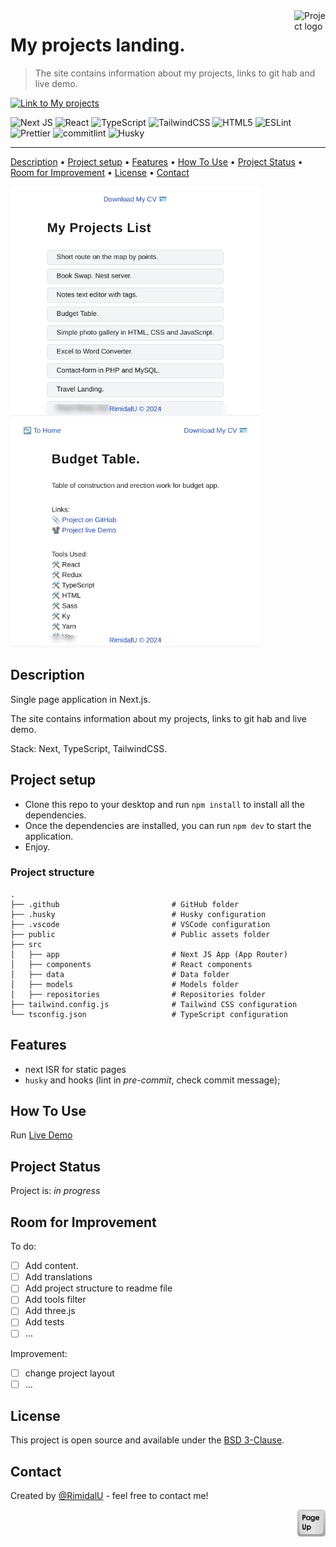 <img src="../src/app/favicon.ico" id="start" align="right" alt="Project logo" width="50" >

# My projects landing.

> The site contains information about my projects, links to git hab and live demo.

[![Link to My projects](https://img.shields.io/badge/Visit_My_Projects_Landing-Click_Here-black?style=plastic&logo=link&logoColor=black&labelColor=9ca3af&color=1649B5&link=https://my-projects-ten-delta.vercel.app)](https://my-projects-ten-delta.vercel.app)

![Next JS](https://img.shields.io/badge/Next-black?style=for-the-badge&logo=next.js&logoColor=white)
![React](https://img.shields.io/badge/React-61DAFB.svg?style=for-the-badge&logo=React&logoColor=black)
![TypeScript](https://img.shields.io/badge/TypeScript-007ACC?style=for-the-badge&logo=typescript&logoColor=white)
![TailwindCSS](https://img.shields.io/badge/Tailwind%20CSS-06B6D4.svg?style=for-the-badge&logo=Tailwind-CSS&logoColor=white)
![HTML5](https://img.shields.io/badge/html5-%23E34F26.svg?style=for-the-badge&logo=html5&logoColor=white)
![ESLint](https://img.shields.io/badge/ESLint-4B32C3.svg?style=for-the-badge&logo=ESLint&logoColor=white)
![Prettier](https://img.shields.io/badge/Prettier-F7B93E.svg?style=for-the-badge&logo=Prettier&logoColor=black)
![commitlint](https://img.shields.io/badge/commitlint-000000.svg?style=for-the-badge&logo=commitlint&logoColor=white)
![Husky](https://img.shields.io/badge/-🐶_Husky-f6f6f7?style=for-the-badge&&logoColor=white)

---

[Description](#description) •
[Project setup](#project-setup) •
[Features](#features) •
[How To Use](#how-to-use) •
[Project Status](#project-status) •
[Room for Improvement](#room-for-improvement) •
[License](#license) •
[Contact](#contact)

<img src="./assets/home.png" width="400" /> <img src="./assets/project.png" width="400" />

## Description

Single page application in Next.js.

The site contains information about my projects, links to git hab and live demo.

Stack: Next, TypeScript, TailwindCSS.

## Project setup

-   Clone this repo to your desktop and run `npm install` to install all the dependencies.
-   Once the dependencies are installed, you can run `npm dev` to start the application.
-   Enjoy.

### Project structure

```shell
.
├── .github                         # GitHub folder
├── .husky                          # Husky configuration
├── .vscode                         # VSCode configuration
├── public                          # Public assets folder
├── src
│   ├── app                         # Next JS App (App Router)
│   ├── components                  # React components
│   ├── data                        # Data folder
│   ├── models                      # Models folder
│   ├── repositories                # Repositories folder
├── tailwind.config.js              # Tailwind CSS configuration
└── tsconfig.json                   # TypeScript configuration
```

## Features

-   next ISR for static pages
-   `husky` and hooks (lint in *pre-commit*, check commit message);

## How To Use

Run [Live Demo](https://my-projects-ten-delta.vercel.app)

## Project Status

Project is: _in progress_

## Room for Improvement

To do:

-   [ ] Add content.
-   [ ] Add translations
-   [ ] Add project structure to readme file
-   [ ] Add tools filter
-   [ ] Add three.js
-   [ ] Add tests
-   [ ] ...

Improvement:

-   [ ] change project layout
-   [ ] ...

## License

This project is open source and available under the [BSD 3-Clause](../LICENSE.md).

## Contact

Created by [@RimidalU](https://www.linkedin.com/in/uladzimir-stankevich/) - feel free to contact me!

<p align="right"><a href="#start"><img width="45rem" src="./assets/pageUp.svg"></a></p>
